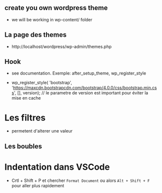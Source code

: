 ## create you own wordpress theme
- we will be working in wp-content/ folder

## La page des themes
- http://localhost/wordpress/wp-admin/themes.php

## Hook
- see documentation. Exemple: after_setup_theme, wp_register_style

- wp_register_style( 'bootstrap', 'https://maxcdn.bootstrapcdn.com/bootstrap/4.0.0/css/bootstrap.min.css', [], version); // le parametre de version est important pour éviter la mise en cache

# Les filtres
- permetent d'alterer une valeur

## Les boubles

# Indentation dans VSCode
- Crtl + Shift + P  et chercher `Format Document` ou alors `Alt + Shift + F` pour aller plus rapidement